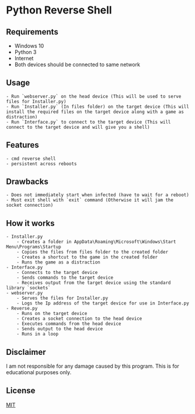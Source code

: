 # Python Reverse Shell

## Requirements

- Windows 10
- Python 3
- Internet
- Both devices should be connected to same network

## Usage

    - Run `webserver.py` on the head device (This will be used to serve files for Installer.py)
    - Run `Installer.py` (In files folder) on the target device (This will install the required files on the target device along with a game as distraction)
    - Run `Interface.py` to connect to the target device (This will connect to the target device and will give you a shell)

## Features

    - cmd reverse shell
    - persistent across reboots

## Drawbacks

    - Does not immediately start when infected (have to wait for a reboot)
    - Must exit shell with `exit` command (Otherwise it will jam the socket connection)

## How it works

    - Installer.py
        - Creates a folder in AppData\Roaming\Microsoft\Windows\Start Menu\Programs\Startup
        - Copies the files from files folder to the created folder
        - Creates a shortcut to the game in the created folder
        - Runs the game as a distraction
    - Interface.py
        - Connects to the target device
        - Sends commands to the target device
        - Receives output from the target device using the standard library `sockets`
    - webserver.py
        - Serves the files for Installer.py
        - Logs the Ip address of the target device for use in Interface.py
    - Reverse.py
        - Runs on the target device
        - Creates a socket connection to the head device
        - Executes commands from the head device
        - Sends output to the head device
        - Runs in a loop

## Disclaimer

I am not responsible for any damage caused by this program. This is for educational purposes only.

## License

[MIT](https://choosealicense.com/licenses/mit/)
